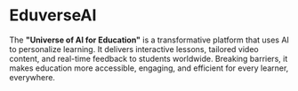 # EduverseAI
The **"Universe of AI for Education"** is a transformative platform that uses AI to personalize learning. It delivers interactive lessons, tailored video content, and real-time feedback to students worldwide. Breaking barriers, it makes education more accessible, engaging, and efficient for every learner, everywhere.
